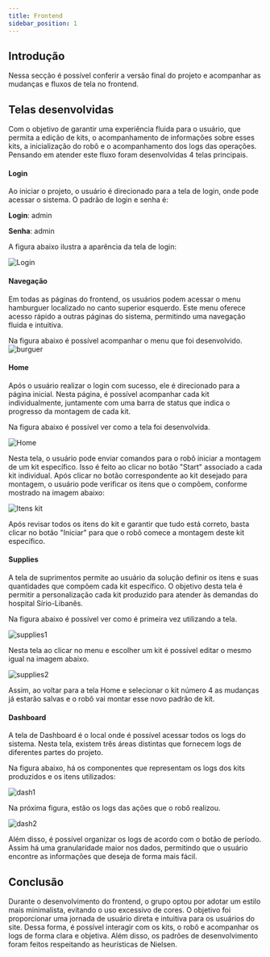 ```yaml
---
title: Frontend
sidebar_position: 1
---
```


## Introdução

Nessa secção é possível conferir a versão final do projeto e acompanhar as mudanças e fluxos de tela no frontend. 

## Telas desenvolvidas 

Com o objetivo de garantir uma experiência fluida para o usuário, que permita a edição de kits, o acompanhamento de informações sobre esses kits, a inicialização do robô e o acompanhamento dos logs das operações. Pensando em atender este fluxo foram desenvolvidas 4 telas principais. 

#### Login
Ao iniciar o projeto, o usuário é direcionado para a tela de login, onde pode acessar o sistema. O padrão de login e senha é:

**Login**: admin

**Senha**: admin

A figura abaixo ilustra a aparência da tela de login: 

![Login](../../../static/img/front/login.png)

#### Navegação 

Em todas as páginas do frontend, os usuários podem acessar o menu hamburguer localizado no canto superior esquerdo. Este menu oferece acesso rápido a outras páginas do sistema, permitindo uma navegação fluida e intuitiva.

Na figura abaixo é possível acompanhar o menu que foi desenvolvido. 
![burguer](../../../static/img/front/burguer.png)



#### Home 
Após o usuário realizar o login com sucesso, ele é direcionado para a página inicial. Nesta página, é possível acompanhar cada kit individualmente, juntamente com uma barra de status que indica o progresso da montagem de cada kit.

Na figura abaixo é possível ver como a tela foi desenvolvida. 

![Home](../../../static/img/front/home.png)

Nesta tela, o usuário pode enviar comandos para o robô iniciar a montagem de um kit específico. Isso é feito ao clicar no botão "Start" associado a cada kit individual. Após clicar no botão correspondente ao kit desejado para montagem, o usuário pode verificar os itens que o compõem, conforme mostrado na imagem abaixo:

![Itens kit](../../../static/img/front/itens-kit.png)

Após revisar todos os itens do kit e garantir que tudo está correto, basta clicar no botão "Iniciar" para que o robô comece a montagem deste kit específico.


#### Supplies 

A tela de suprimentos permite ao usuário da solução definir os itens e suas quantidades que compõem cada kit específico. O objetivo desta tela é permitir a personalização cada kit produzido para atender às demandas do hospital Sírio-Libanês.

Na figura abaixo é possível ver como é primeira vez utilizando a tela. 

![supplies1](../../../static/img/front/supplies1.png)

Nesta tela ao clicar no menu e escolher um kit é possível editar o mesmo igual na imagem abaixo. 


![supplies2](../../../static/img/front/supplies2.png)

Assim, ao voltar para a tela Home e selecionar o kit número 4 as mudanças já estarão salvas e o robô vai montar esse novo padrão de kit.

#### Dashboard

A tela de Dashboard é o local onde é possível acessar todos os logs do sistema. Nesta tela, existem três áreas distintas que fornecem logs de diferentes partes do projeto.

Na figura abaixo, há os componentes que representam os logs dos kits produzidos e os itens utilizados:


![dash1](../../../static/img/front/dash1.png)

Na próxima figura, estão os logs das ações que o robô realizou.

![dash2](../../../static/img/front/dash2.png)

Além disso, é possível organizar os logs de acordo com o botão de período. Assim há uma granularidade maior nos dados, permitindo que o usuário encontre as informações que deseja de forma mais fácil. 



## Conclusão

Durante o desenvolvimento do frontend, o grupo optou por adotar um estilo mais minimalista, evitando o uso excessivo de cores. O objetivo foi proporcionar uma jornada de usuário direta e intuitiva para os usuários do site. Dessa forma, é possível interagir com os kits, o robô e acompanhar os logs de forma clara e objetiva. Além disso, os padrões de desenvolvimento foram feitos respeitando as heurísticas de Nielsen.